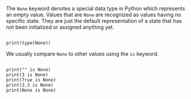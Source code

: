 The `None` keyword denotes a special data type in Python which represents an empty value. Values that are `None` are recognized as values having no specific state. They are just the default representation of a state that has not been initialized or assigned anything yet.

<Editor lang="python">
<code>
print(type(None))
</code>
</Editor>

We usually compare `None` to other values using the `is` keyword.

<Editor lang="python">
<code>
print("" is None)
print(3 is None)
print(True is None)
print(2.3 is None)
print(None is None)
</code>
</Editor>